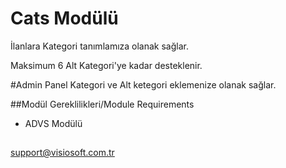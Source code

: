 # Cats Modülü
İlanlara Kategori tanımlamıza olanak sağlar.

Maksimum 6 Alt Kategori'ye kadar desteklenir.


#Admin Panel
Kategori ve Alt ketegori eklemenize olanak sağlar.


##Modül Gereklilikleri/Module Requirements
- ADVS Modülü

##
support@visiosoft.com.tr